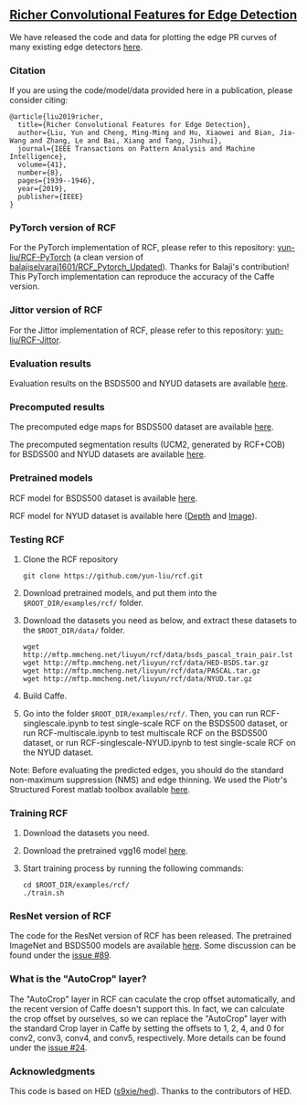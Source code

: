 ## [Richer Convolutional Features for Edge Detection](http://mmcheng.net/rcfedge/)

We have released the code and data for plotting the edge PR curves of many existing edge detectors [here](https://github.com/yun-liu/plot-edge-pr-curves).

### Citation

If you are using the code/model/data provided here in a publication, please consider citing:

    @article{liu2019richer,
      title={Richer Convolutional Features for Edge Detection},
      author={Liu, Yun and Cheng, Ming-Ming and Hu, Xiaowei and Bian, Jia-Wang and Zhang, Le and Bai, Xiang and Tang, Jinhui},
      journal={IEEE Transactions on Pattern Analysis and Machine Intelligence},
      volume={41},
      number={8},
      pages={1939--1946},
      year={2019},
      publisher={IEEE}
    }

### PyTorch version of RCF

For the PyTorch implementation of RCF, please refer to this repository: [yun-liu/RCF-PyTorch](https://github.com/yun-liu/RCF-PyTorch) (a clean version of [balajiselvaraj1601/RCF_Pytorch_Updated](https://github.com/balajiselvaraj1601/RCF_Pytorch_Updated)). Thanks for Balaji's contribution! This PyTorch implementation can reproduce the accuracy of the Caffe version.

### Jittor version of RCF

For the Jittor implementation of RCF, please refer to this repository: [yun-liu/RCF-Jittor](https://github.com/yun-liu/RCF-Jittor).

### Evaluation results

Evaluation results on the BSDS500 and NYUD datasets are available [here](http://mftp.mmcheng.net/liuyun/rcf/eval.tar).

### Precomputed results

The precomputed edge maps for BSDS500 dataset are available [here](https://drive.google.com/drive/folders/1jFRGTY9QtSYcM3fC6U86KWO1OmeSZCgZ?usp=sharing).

The precomputed segmentation results (UCM2, generated by RCF+COB) for BSDS500 and NYUD datasets are available [here](https://drive.google.com/file/d/1U8h13loijfq_VaCbJiAWk0s3XXXxIyEM/view?usp=sharing).

### Pretrained models

RCF model for BSDS500 dataset is available [here](http://mftp.mmcheng.net/liuyun/rcf/model/rcf_pretrained_bsds.caffemodel).

RCF model for NYUD dataset is available here ([Depth](http://mftp.mmcheng.net/liuyun/rcf/model/rcf_pretrained_nyud_depth.caffemodel) and [Image](http://mftp.mmcheng.net/liuyun/rcf/model/rcf_pretrained_nyud_image.caffemodel)).

### Testing RCF

1. Clone the RCF repository
    ```
    git clone https://github.com/yun-liu/rcf.git
    ```

2. Download pretrained models, and put them into the `$ROOT_DIR/examples/rcf/` folder.

3. Download the datasets you need as below, and extract these datasets to the `$ROOT_DIR/data/` folder.

    ```
    wget http://mftp.mmcheng.net/liuyun/rcf/data/bsds_pascal_train_pair.lst
    wget http://mftp.mmcheng.net/liuyun/rcf/data/HED-BSDS.tar.gz
    wget http://mftp.mmcheng.net/liuyun/rcf/data/PASCAL.tar.gz
    wget http://mftp.mmcheng.net/liuyun/rcf/data/NYUD.tar.gz
    ```

4. Build Caffe.

5. Go into the folder `$ROOT_DIR/examples/rcf/`. Then, you can run RCF-singlescale.ipynb to test single-scale RCF on the BSDS500 dataset, or run RCF-multiscale.ipynb to test multiscale RCF on the BSDS500 dataset, or run RCF-singlescale-NYUD.ipynb to test single-scale RCF on the NYUD dataset.

Note: Before evaluating the predicted edges, you should do the standard non-maximum suppression (NMS) and edge thinning. We used the Piotr's Structured Forest matlab toolbox available [here](https://github.com/pdollar/edges).

### Training RCF

1. Download the datasets you need.

2. Download the pretrained vgg16 model [here](http://mftp.mmcheng.net/liuyun/rcf/model/5stage-vgg.caffemodel).

3. Start training process by running the following commands:

    ```
    cd $ROOT_DIR/examples/rcf/
    ./train.sh
    ```

### ResNet version of RCF

The code for the ResNet version of RCF has been released. The pretrained ImageNet and BSDS500 models are available [here](https://drive.google.com/drive/folders/18X4vDHUTRjmyfDIC0Bbr2gDsQR2KEi7d). Some discussion can be found under the [issue #89](https://github.com/yun-liu/rcf/issues/89).

### What is the "AutoCrop" layer?

The "AutoCrop" layer in RCF can caculate the crop offset automatically, and the recent version of Caffe doesn't support this. In fact, we can calculate the crop offset by ourselves, so we can replace the "AutoCrop" layer with the standard Crop layer in Caffe by setting the offsets to 1, 2, 4, and 0 for conv2, conv3, conv4, and conv5, respectively. More details can be found under the [issue #24](https://github.com/yun-liu/rcf/issues/24).

### Acknowledgments

This code is based on HED ([s9xie/hed](https://github.com/s9xie/hed)). Thanks to the contributors of HED.
